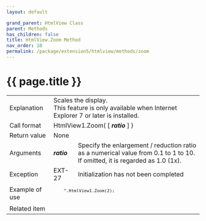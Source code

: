 ```yaml
---
layout: default

grand_parent: HtmlView Class
parent: Methods
has_children: false
title: HtmlView.Zoom Method
nav_order: 10
permalink: /package/extension5/htmlview/methods/zoom
---
```

# {{ page.title }}


<table>
  <tr>
    <td>Explanation</td>
    <td colspan="2">Scales the display. <br>This feature is only available when Internet Explorer 7 or later is installed.</td>
  </tr>
  <tr>
    <td>Call format</td>
    <td colspan="2">HtmlView1.Zoom( [ <b><i>ratio</i></b> ] )</td>
  </tr>
  <tr>
    <td>Return value</td>
    <td colspan="2">None</td>
  </tr>  
  <tr>
    <td>Arguments</td>
    <td><b><i>ratio</i></b></td>
    <td>Specify the enlargement / reduction ratio as a numerical value from 0.1 to 1 to 10. <br>If omitted, it is regarded as 1.0 (1x).</td>
  </tr>
  <tr>
    <td>Exception</td>
    <td>EXT-27</td>
    <td>Initialization has not been completed</td>
  </tr>
  <tr>
    <td>Example of use</td>
    <td colspan="2"><code><pre>
    ^.HtmlView1.Zoom(2);
    </pre></code></td>
  </tr>
  <tr>
    <td>Related item</td>
    <td colspan="2"></td>
  </tr>
</table>